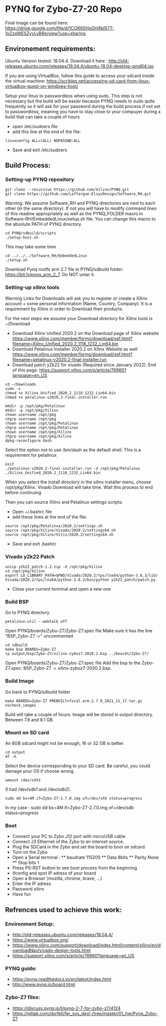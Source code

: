 # PYNQ for Zybo-Z7-20 Repo

Final image can be found here: https://drive.google.com/file/d/1COR9SHoGHiNd57T-1oZzoWESZvyLyB8e/view?usp=sharing

## Environement requirements: 
Ubuntu Version tested: 18.04.4. Download it here : http://old-releases.ubuntu.com/releases/18.04.4/ubuntu-18.04-desktop-amd64.iso

If you are using VirtualBox, follow this guide to access your sdcard inside the virtual machine: https://scribles.net/accessing-sd-card-from-linux-virtualbox-guest-on-windows-host/

Setup your linux to passwordless when using sudo. This step is not necessary but the build will be easier because PYNQ needs to sudo quite frequently so it will ask for your password during the build process if not set to passwordless, meaning you have to stay close to your compuyer during a build that can take a couple of hours

* open /etc/sudoers file
* add this line at the end of the file:
```
linuxconfig ALL=(ALL) NOPASSWD:ALL
```
* Save and exit /etc/sudoers

## Build Process:

### Setting-up PYNQ repository

```
git clone --recursive https://github.com/Xilinx/PYNQ.git
git clone https://github.com/Laffargue-ElsysDesign/Software_RH.git
```
Warning: We assume Software_RH and PYNQ directories are next to each other (in the same directory). If not you will have to modify command lines of this readme appropriately as well as the PYNQ_FOLDER macro in Software-RH/EmbeddedLinux/setup.sh file. You can change this macro to the absolute PATH of PYNQ directory.
```
cd PYNQ/sdbuild/scripts
./setup-host.sh 
```
This may take some time
```
cd ../../../Software_RH/EmbeddedLinux
./setup.sh
```
Download Pynq rootfs arm 2.7 file in PYNQ/sdbuild folder: https://bit.ly/pynq_arm_2_7. Do NOT untar it.

### Setting-up xilinx tools

Warning Links for Downloads will ask you to register or create a Xilinx account + some personal information (Name, Country, Company). It is a requirement by Xilinx in order to Download their products.

For the next steps we assume your Download directory for Xilinx tools is ~/Download
* Download Xilinx Unified 2020.2 on the Download page of Xilinx website https://www.xilinx.com/member/forms/download/xef.html?filename=Xilinx_Unified_2020.2_1118_1232_Lin64.bin
* Download Petalinux Installer 2020.2 on Xilinx Website as well https://www.xilinx.com/member/forms/download/xef.html?filename=petalinux-v2020.2-final-installer.run
* Download patch y2k22 for vivado (Required since January 2022). End of this page: https://support.xilinx.com/s/article/76960?language=en_US
```
cd ~/Downloads
sudo -s
chmod +x Xilinx_Unified_2020.2_1118_1232_Lin64.bin
chmod +x petalinux-v2020.2-final-installer.run

mkdir -p /opt/pkg/Petalinux
mkdir -p /opt/pkg/Xilinx
chown username /opt/pkg
chgrp username /opt/pkg
chown username /opt/pkg/Petalinux
chgrp username /opt/pkg/Petalinux
chown username /opt/pkg/Xilinx
chgrp username /opt/pkg/Xilinx
dpkg-reconfigure dash
```
Select the option not to use /bin/dash as the default shell. This is a requirement for petalinux
```
exit
./petalinux-v2020.2-final-installer.run -d /opt/pkg/Petalinux
./Xilinx_Unified_2020.2_1118_1232_Lin64.bin
```
When you select the install directory in the xilinx installer menu, choose /opt/pkg/Xilinx. Vivado Download will take time. Wait this process to end before continuing

Then you can source Xilinx and Petalinux settings scripts: 

* Open ~/.bashrc file
* add these lines at the end of the file:
```
source /opt/pkg/Petalinux/2020.2/settings.sh
source /opt/pkg/Xilinx/Vivado/2020.2/settings64.sh
source /opt/pkg/Xilinx/Vitis/2020.2/settings64.sh
```
* Save and exit .bashrc

### Vivado y2k22 Patch
```
unzip y2k22_patch-1.2.zip -d /opt/pkg/Xilinx
cd /opt/pkg/Xilinx
export LD_LIBRARY_PATH=$PWD/Vivado/2020.2/tps/lnx64/python-3.8.3/lib/
Vivado/2020.2/tps/lnx64/python-3.8.3/bin/python y2k22_patch/patch.py
```
* Close your current terminal and open a new one

### Build BSP

Go to PYNQ directory.
```
petalinux-util --webtalk off
```
Open PYNQ/boards/Zybo-Z7/Zybo-Z7.spec file
Make sure it has the line "BSP_Zybo-Z7 :=" uncommented 
```
cd sdbuild
make bsp BOARDS=Zybo-Z7
cp output/bsp/Zybo-Z7/xilinx-zyboz7-2020.2.bsp ../boards/Zybo-Z7/
```
Open PYNQ/boards/Zybo-Z7/Zybo-Z7.spec file
Add the bsp to the Zybo-Z7.spec: BSP_Zybo-Z7 := xilinx-zyboz7-2020.2.bsp.

### Build Image

Go back to PYNQ/sdbuild folder
```
make BOARDS=Zybo-Z7 PREBUILT=focal.arm.2.7.0_2021_11_17.tar.gz nocheck_images
```
Build will take a couple of hours. Image will be stored in output directory. Between 7.6 and 8.1 GB.

### Mount on SD card 
An 8GB sdcard might not be enough, 16 or 32 GB is better.
```
cd output
df -h
```
Select the device corresponding to your SD card. Be careful, you could damage your OS if choose wrong.
```
umount /dev/sXX1
```
(I had /dev/sdb1 and /dev/sdb2).
```
sudo dd bs=4M if=Zybo-Z7-2.7.0.img of=/dev/sXX status=progress
```
In my case : sudo dd bs=4M if=Zybo-Z7-2.7.0.img of=/dev/sdb status=progress

### Boot

* Connect your PC to Zybo J12 port with microUSB cable
* Connect J3 Ethernet of the Zybo to an internet source.
* Plug the SDCard in the Zybo and set the board to boot on sdcard
* Turn on the Zybo
* Open a Serial terminal : 
** baudrate 115200
** Data 8bits
** Parity None
** Stop bits 1
* Press PS-RST button to see boot process from the beginning 
* ifconfig and spot IP adress of your board
* Open a Browser (mozilla, chrome, brave, ...)
* Enter the IP adress
* Password xilinx
* Have fun

## Refrences used to achieve this work: 

### Environment Setup:
* http://old-releases.ubuntu.com/releases/18.04.4/
* https://www.virtualbox.org/
* https://www.xilinx.com/support/download/index.html/content/xilinx/en/downloadNav/vivado-design-tools.html
* https://support.xilinx.com/s/article/76960?language=en_US

### PYNQ guide: 
* https://pynq.readthedocs.io/en/latest/index.html
* http://www.pynq.io/board.html

### Zybo-Z7 files: 
* https://discuss.pynq.io/t/pynq-2-7-for-zybo-z7/4124
* https://gitlab.com/dorfell/fer_sys_dev/-/tree/master/01_hw/Pynq_Zybo-Z7

